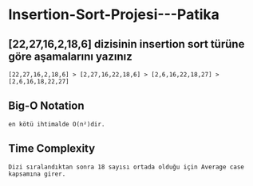 # Insertion-Sort-Projesi---Patika
## [22,27,16,2,18,6] dizisinin insertion sort türüne göre aşamalarını yazınız
`[22,27,16,2,18,6] > [2,27,16,22,18,6] > [2,6,16,22,18,27] > [2,6,16,18,22,27]`

## Big-O Notation
`en kötü ihtimalde O(n²)dir.`

## Time Complexity
`Dizi sıralandıktan sonra 18 sayısı ortada olduğu için Average case kapsamına girer.`
